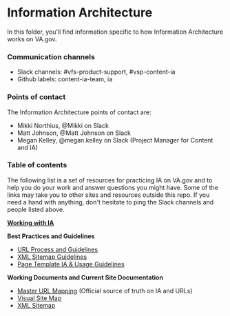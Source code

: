 # Information Architecture
In this folder, you'll find information specific to how Information Architecture works on VA.gov.

### Communication channels
- Slack channels: #vfs-product-support, #vsp-content-ia
- Github labels: content-ia-team, ia

### Points of contact
The Information Architecture points of contact are:  
- Mikki Northius, @Mikki on Slack
- Matt Johnson, @Matt Johnson on Slack
- Megan Kelley, @megan.kelley on Slack (Project Manager for Content and IA)

### Table of contents
The following list is a set of resources for practicing IA on VA.gov and to help you do your work and answer questions you might have. Some of the links may take you to other sites and resources outside this repo. If you need a hand with anything, don't hesitate to ping the Slack channels and people listed above.

**[Working with IA](https://github.com/department-of-veterans-affairs/va.gov-team/blob/master/platform/information-architecture/working-with-ia.md)**

**Best Practices and Guidelines**
- [URL Process and Guidelines](https://github.com/department-of-veterans-affairs/va.gov-team/blob/master/platform/information-architecture/url-process-and-guidelines.md)
- [XML Sitemap Guidelines](https://github.com/department-of-veterans-affairs/va.gov-team/blob/master/platform/information-architecture/xml-sitemap-guidelines.md)
- [Page Template IA & Usage Guidelines](https://github.com/department-of-veterans-affairs/va.gov-team/blob/master/platform/information-architecture/template-guidelines-hub-page.md)

**Working Documents and Current Site Documentation**
- [Master URL Mapping](https://github.com/department-of-veterans-affairs/va.gov-team/blob/master/platform/information-architecture/master-url-mapping.md) (Official source of truth on IA and URLs)
- [Visual Site Map](https://github.com/department-of-veterans-affairs/va.gov-team/blob/master/platform/information-architecture/site-maps.md)
- [XML Sitemap](https://www.va.gov/sitemap.xml)
